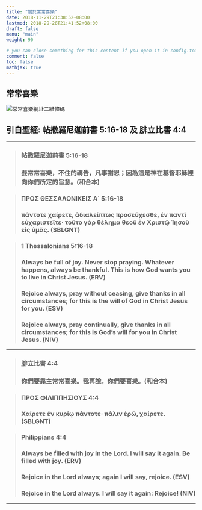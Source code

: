 ```yaml
---
title: "關於常常喜樂"
date: 2018-11-29T21:38:52+08:00
lastmod: 2018-29-28T21:41:52+08:00
draft: false
menu: "main"
weight: 90

# you can close something for this content if you open it in config.toml.
comment: false
toc: false
mathjax: true
---
```


## 常常喜樂
![](/images/qrcode-joy.png "常常喜樂網址二維條碼")

## 引自聖經: 帖撒羅尼迦前書 5:16-18 及 腓立比書 4:4

---

> ### 帖撒羅尼迦前書 5:16-18
>
> ### 要常常喜樂，不住的禱告，凡事謝恩；因為這是神在基督耶穌裡向你們所定的旨意。(和合本)

> ### ΠΡΟΣ ΘΕΣΣΑΛΟΝΙΚΕΙΣ Α΄ 5:16-18
> ### πάντοτε χαίρετε, ἀδιαλείπτως προσεύχεσθε, ἐν παντὶ εὐχαριστεῖτε· τοῦτο γὰρ θέλημα θεοῦ ἐν Χριστῷ Ἰησοῦ εἰς ὑμᾶς. (SBLGNT)

> ### 1 Thessalonians 5:16-18
> 
> ### Always be full of joy. Never stop praying. Whatever happens, always be thankful. This is how God wants you to live in Christ Jesus. (ERV)
>
> ### Rejoice always, pray without ceasing, give thanks in all circumstances; for this is the will of God in Christ Jesus for you. (ESV)
>
> ### Rejoice always, pray continually, give thanks in all circumstances; for this is God’s will for you in Christ Jesus. (NIV)

---

> ### 腓立比書 4:4
>
> ### 你們要靠主常常喜樂。我再說，你們要喜樂。(和合本)

> ### ΠΡΟΣ ΦΙΛΙΠΠΗΣΙΟΥΣ 4:4
>
> ### Χαίρετε ἐν κυρίῳ πάντοτε· πάλιν ἐρῶ, χαίρετε. (SBLGNT)

> ### Philippians 4:4
>
> ### Always be filled with joy in the Lord. I will say it again. Be filled with joy. (ERV)
>
> ### Rejoice in the Lord always; again I will say, rejoice. (ESV)
>
> ### Rejoice in the Lord always. I will say it again: Rejoice! (NIV)
---